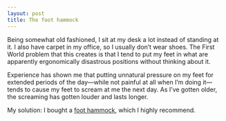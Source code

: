 ```yaml
---
layout: post
title: The foot hammock
---
```


Being somewhat old fashioned, I sit at my desk a lot instead of standing at it. I also have carpet in my office, so I usually don’t wear shoes. The First World problem that this creates is that I tend to put my feet in what are apparently ergonomically disastrous positions without thinking about it.

Experience has shown me that putting unnatural pressure on my feet for extended periods of the day—while not painful at all when I’m doing it—tends to cause my feet to scream at me the next day. As I’ve gotten older, the screaming has gotten louder and lasts longer.

My solution: I bought a [foot hammock](http://www.amazon.com/Accmart-Adjustable-Office-Hammock-Orange/dp/B0169NEPX4), which I highly recommend.

 
